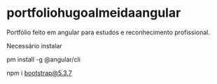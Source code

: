 # portfoliohugoalmeidaangular
Portfólio feito em angular para estudos e reconhecimento profissional.

Necessário instalar 

pm install -g @angular/cli

npm i bootstrap@5.3.7
